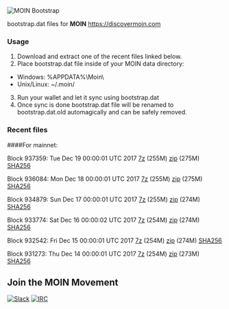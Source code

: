 ![MOIN Bootstrap](https://i.imgur.com/KjM1jMp.jpg)

bootstrap.dat files for **MOIN** https://discovermoin.com

### Usage

1. Download and extract one of the recent files linked below.
2. Place bootstrap.dat file inside of your MOIN data directory:
 - Windows: %APPDATA%\Moin\
 - Unix/Linux: ~/.moin/
3. Run your wallet and let it sync using bootstrap.dat
4. Once sync is done bootstrap.dat file will be renamed to bootstrap.dat.old automagically and can be safely removed.


### Recent files

####For mainnet:

Block 937359: Tue Dec 19 00:00:01 UTC 2017 [7z](https://transfer.sh/tW1R6/bootstrap.dat.20171219.7z) (255M) [zip](https://transfer.sh/aVxuV/bootstrap.dat.20171219.zip) (275M) [SHA256](https://transfer.sh/85IFU/sha256.txt)

Block 936084: Mon Dec 18 00:00:01 UTC 2017 [7z](https://transfer.sh/URdkn/bootstrap.dat.20171218.7z) (255M) [zip](https://transfer.sh/tZObS/bootstrap.dat.20171218.zip) (275M) [SHA256](https://transfer.sh/hhzf9/sha256.txt)

Block 934879: Sun Dec 17 00:00:01 UTC 2017 [7z](https://transfer.sh/cW6Ql/bootstrap.dat.20171217.7z) (255M) [zip](https://transfer.sh/EgFjd/bootstrap.dat.20171217.zip) (274M) [SHA256](https://transfer.sh/QmMrl/sha256.txt)

Block 933774: Sat Dec 16 00:00:02 UTC 2017 [7z](https://transfer.sh/3Zau9/bootstrap.dat.20171216.7z) (254M) [zip](https://transfer.sh/DwvGc/bootstrap.dat.20171216.zip) (274M) [SHA256](https://transfer.sh/utzSJ/sha256.txt)

Block 932542: Fri Dec 15 00:00:01 UTC 2017 [7z](https://transfer.sh/DlmXx/bootstrap.dat.20171215.7z) (254M) [zip](https://transfer.sh/OAFJd/bootstrap.dat.20171215.zip) (274M) [SHA256](https://transfer.sh/nRIO9/sha256.txt)

Block 931273: Thu Dec 14 00:00:01 UTC 2017 [7z](https://transfer.sh/ilsyX/bootstrap.dat.20171214.7z) (254M) [zip](https://transfer.sh/xlGpR/bootstrap.dat.20171214.zip) (273M) [SHA256](https://transfer.sh/V4Ik1/sha256.txt)

## Join the MOIN Movement

[![Slack](https://i.imgur.com/Xy0IEJN.png)](https://discovermoin.herokuapp.com)
[![IRC](http://i.imgur.com/amUnKGQ.png)](https://kiwiirc.com/client/irc.freenode.net/#moin-crypto)
